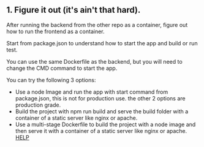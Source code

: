 ## 1. Figure it out (it's ain't that hard).
After running the backend from the other repo as a container, figure out how to run the frontend as a container.

Start from package.json to understand how to start the app and build or run test.

You can use the same Dockerfile as the backend, but you will need to change the CMD command to start the app.

You can try the following 3 options:
- Use a node Image and run the app with start command from package.json, this is not for production use. the other 2 options are production grade.
- Build the project with npm run build and serve the build folder with a container of a static server like nginx or apache.
- Use a multi-stage Dockerfile to build the project with a node image and then serve it with a container of a static server like nginx or apache. [HELP](https://medium.com/@alinaseri/dockerize-react-applications-with-nginx-17f752deb54)